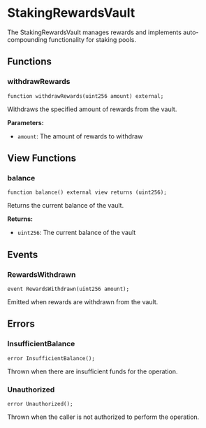 <script setup>
  import config from '@berachain/config/constants.json';
</script>

# StakingRewardsVault

The StakingRewardsVault manages rewards and implements auto-compounding functionality for staking pools.

## Functions

### withdrawRewards

```solidity
function withdrawRewards(uint256 amount) external;
```

Withdraws the specified amount of rewards from the vault.

**Parameters:**

- `amount`: The amount of rewards to withdraw

## View Functions

### balance

```solidity
function balance() external view returns (uint256);
```

Returns the current balance of the vault.

**Returns:**

- `uint256`: The current balance of the vault

## Events

### RewardsWithdrawn

```solidity
event RewardsWithdrawn(uint256 amount);
```

Emitted when rewards are withdrawn from the vault.

## Errors

### InsufficientBalance

```solidity
error InsufficientBalance();
```

Thrown when there are insufficient funds for the operation.

### Unauthorized

```solidity
error Unauthorized();
```

Thrown when the caller is not authorized to perform the operation.
